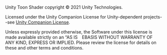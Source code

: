 Unity Toon Shader copyright © 2021 Unity Technologies.

Licensed under the Unity Companion License for Unity-dependent projects--see [Unity Companion License](http://www.unity3d.com/legal/licenses/Unity_Companion_License). 

Unless expressly provided otherwise, the Software under this license is made available strictly on an “AS IS EBASIS WITHOUT WARRANTY OF ANY KIND, EXPRESS OR IMPLIED. Please review the license for details on these and other terms and conditions.
